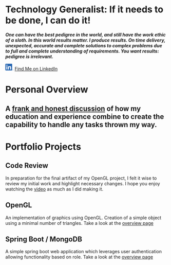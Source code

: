 # Technology Generalist:  If it needs to be done, I can do it!

**_One can have the best pedigree in the world, and still have the work ethic of a sloth. In this world results matter. I produce results. On time delivery, unexpected, accurate and complete solutions to complex problems due to full and complete understanding of requirements. You want results: pedigree is irrelevant._**  

[<img src="/images/misc/LI-In-Bug.png" width="25px">](https://www.linkedin.com/in/m-p-spencer/) [Find Me on LinkedIn](https://www.linkedin.com/in/m-p-spencer/)

# Personal Overview
## A [frank and honest discussion](/selfAssesment.md) of how my education and experience combine to create the capability to handle any tasks thrown my way.

# Portfolio Projects
## Code Review
In preparation for the final artifact of my OpenGL project, I felt it wise to review my initial work and highlight necessary changes. I hope you enjoy watching the [video](/images/video/CodeReview.m4v) as much as I did making it.

## OpenGL
An implementation of graphics using OpenGL. Creation of a simple object using a minimal number of triangles. Take a look at the [overview page](/openGL.md)

## Spring Boot / MongoDB
A simple spring boot web application which leverages user authentication allowing functionality based on role. Take a look at the [overview page](/springBoot.md)

